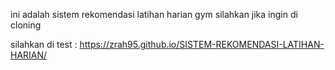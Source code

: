 ini adalah sistem rekomendasi latihan harian gym 
silahkan jika ingin di cloning 

silahkan di test : 
https://zrah95.github.io/SISTEM-REKOMENDASI-LATIHAN-HARIAN/
